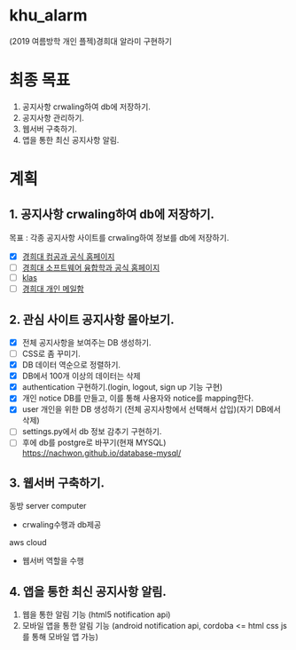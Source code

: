 # khu_alarm
(2019 여름방학 개인 플젝)경희대 알라미 구현하기

# 최종 목표

1. 공지사항 crwaling하여 db에 저장하기.
2. 공지사항 관리하기.
3. 웹서버 구축하기.
4. 앱을 통한 최신 공지사항 알림.

# 계획

## 1. 공지사항 crwaling하여 db에 저장하기.
목표 : 각종 공지사항 사이트를 crwaling하여 정보를 db에 저장하기.

- [x] [경희대 컴공과 공식 홈페이지](http://ce.khu.ac.kr/index.php?hCode=BOARD&bo_idx=2) 
- [ ] [경희대 소프트웨어 융합학과 공식 홈페이지](http://swedu.khu.ac.kr/board5/bbs/board.php?bo_table=06_01)
- [ ] [klas](www.klas.khu.ac.kr)
- [ ] [경희대 개인 메일함](https://mail.khu.ac.kr/) 

## 2. 관심 사이트 공지사항 몰아보기.

- [x] 전체 공지사항을 보여주는 DB 생성하기.
- [ ] CSS로 좀 꾸미기.
- [x] DB 데이터 역순으로 정렬하기.
- [x] DB에서 100개 이상의 데이터는 삭제
- [x] authentication 구현하기.(login, logout, sign up 기능 구현)
- [x] 개인 notice DB를 만들고, 이를 통해 사용자와 notice를 mapping한다.
- [x] user 개인을 위한 DB 생성하기 (전체 공지사항에서 선택해서 삽입)(자기 DB에서 삭제)
- [ ] settings.py에서 db 정보 감추기 구현하기. 
- [ ] 후에 db를 postgre로 바꾸기(현재 MYSQL) https://nachwon.github.io/database-mysql/

## 3. 웹서버 구축하기.

동방 server computer

- crwaling수행과 db제공

aws cloud

- 웹서버 역할을 수행

## 4. 앱을 통한 최신 공지사항 알림.
1) 웹을 통한 알림 기능 (html5 notification api)
2) 모바일 앱을 통한 알림 기능 (android notification api, cordoba <= html css js를 통해 모바일 앱 가능)


